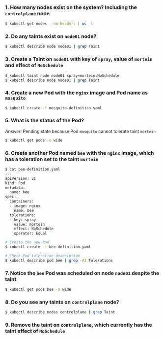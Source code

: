### 1. How many nodes exist on the system? Including the `controlplane` node

```bash
$ kubectl get nodes --no-headers | wc -l
```

### 2. Do any taints exist on `node01` node?

```bash
$ kubectl describe node node01 | grep Taint
```

### 3. Create a Taint on `node01` with key of `spray`, value of `mortein` and effect of `NoSchedule`

```bash
$ kubectl taint node node01 spray=mortein:NoSchedule
$ kubectl describe node node01 | grep Taint
```

### 4. Create a new Pod with the `nginx` image and Pod name as `mosquito`

```bash
$ kubectl create -f mosquito-definition.yaml
```

### 5. What is the status of the Pod?

*Answer:* Pending state because Pod `mosquito` cannot tolerate taint `mortein`

```bash
$ kubectl get pods -o wide
```

### 6. Create another Pod named `bee` with the `nginx` image, which has a toleration set to the taint `mortein`

```bash
$ cat bee-definition.yaml
---
apiVersion: v1
kind: Pod
metadata:
  name: bee
spec:
  containers:
  - image: nginx
    name: bee
  tolerations:
  - key: spray
    value: mortein
    effect: NoSchedule
    operator: Equal
```

```bash
# Create the new Pod
$ kubectl create -f bee-definition.yaml
```

```bash
# Check Pod toleration description
$ kubectl describe pod bee | grep -A2 Tolerations
```

### 7. Notice the `bee` Pod was scheduled on node `node01` despite the taint

```bash
$ kubectl get pods bee -o wide
```

### 8. Do you see any taints on `controlplane` node?

```bash
$ kubectl describe nodes controlplane | grep Taint
```

### 9. Remove the taint on `controlplane`, which currently has the taint effect of `NoSchedule`

```bash

```
